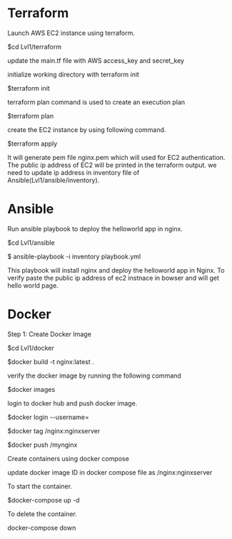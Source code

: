 # Terraform 
Launch AWS EC2 instance using terraform.

$cd Lvl1/terraform

update the main.tf file with AWS access_key and secret_key

initialize working directory with terraform init 

$terraform init

terraform plan command is used to create an execution plan

$terraform plan

create the EC2 instance by using following command.

$terraform apply

It will generate pem file nginx.pem which will used for EC2 authentication.
The public ip address of EC2 will be printed in the terraform output. 
we need to update ip address in inventory file of Ansible(Lvl1/ansible/inventory).

# Ansible 
Run ansible playbook to deploy the helloworld app in nginx.

$cd Lvl1/ansible

$ ansible-playbook -i inventory playbook.yml

This playbook will install nginx and deploy the helloworld app in Nginx.
To verify paste the public ip address of ec2 instnace in bowser and will get hello world page.

# Docker

Step 1: Create Docker Image

$cd Lvl1/docker

$docker build -t nginx:latest .

verify the docker image by running the following command

$docker images

login to docker hub and push docker image.

$docker login --username=<DOCKER USERNAME>

$docker tag <DOCKER IMAGE ID> <DOCKER USERNAME>/nginx:nginxserver

$docker push <DOCKER USERNAME>/mynginx

Create containers using docker compose

 update docker image ID in docker compose file as <DOCKER USERNAME>/nginx:nginxserver

To start the container.

$docker-compose up -d

To delete the container.

docker-compose down






